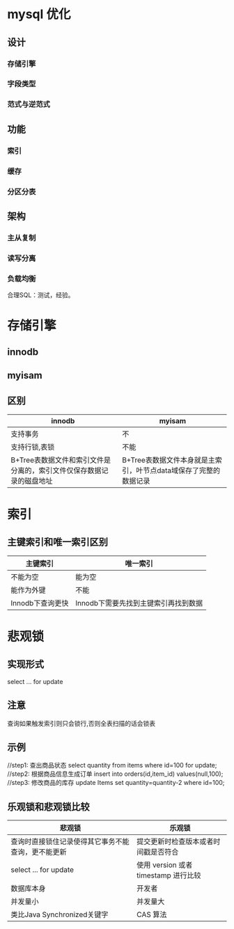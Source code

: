 # mysql 优化
## 设计
### 存储引擎
### 字段类型
### 范式与逆范式
## 功能
### 索引
### 缓存
### 分区分表
## 架构
### 主从复制
### 读写分离
### 负载均衡

合理SQL：测试，经验。
# 存储引擎
## innodb
## myisam
## 区别
|  innodb   | myisam  |
|  ----  | ----  |
| 支持事务  | 不 |
| 支持行锁,表锁  | 不能 |
|  B+Tree表数据文件和索引文件是分离的，索引文件仅保存数据记录的磁盘地址  |  B+Tree表数据文件本身就是主索引，叶节点data域保存了完整的数据记录 |
# 索引
## 主键索引和唯一索引区别
|  主键索引   | 唯一索引  |
|  ----  | ----  |
| 不能为空  | 能为空 |
| 能作为外键  | 不能 |
| Innodb下查询更快  | Innodb下需要先找到主键索引再找到数据 |

# 悲观锁
## 实现形式
select ... for update
## 注意
查询如果触发索引则只会锁行,否则全表扫描的话会锁表
## 示例
//step1: 查出商品状态
select quantity from items where id=100 for update;
//step2: 根据商品信息生成订单
insert into orders(id,item_id) values(null,100);
//step3: 修改商品的库存
update Items set quantity=quantity-2 where id=100;
## 乐观锁和悲观锁比较
|悲观锁|	乐观锁|
|  ----  | ----  |
|查询时直接锁住记录使得其它事务不能查询，更不能更新|提交更新时检查版本或者时间戳是否符合|
|select ... for update|使用 version 或者 timestamp 进行比较|
|数据库本身|开发者|
|并发量小|并发量大|
|类比Java Synchronized关键字|CAS 算法|

